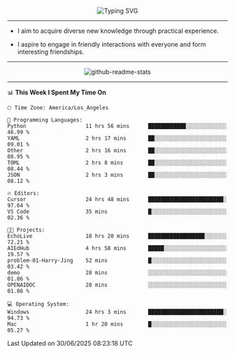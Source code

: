 <p align="center">
  <img src="https://readme-typing-svg.demolab.com?font=Fira+Code&weight=500&size=32&duration=2500&pause=1600&center=true&vCenter=true&random=false&width=1024&height=64&lines=Hi+there+%F0%9F%91%8B;I'm+delighted+you+could+make+it+here+%F0%9F%8E%89;I'm+Harry%2C+a+college+student+still+finding+my+way" alt="Typing SVG" />
</p>


---


- I aim to acquire diverse new knowledge through practical experience.

- I aspire to engage in friendly interactions with everyone and form interesting friendships.


---


<p align="center">
  <img src="https://github-readme-stats.vercel.app/api?username=Harry-Jing&show_icons=true" alt="github-readme-stats"/>
</p>


---

<!--START_SECTION:waka-->
📊 **This Week I Spent My Time On** 

```text
🕑︎ Time Zone: America/Los_Angeles

💬 Programming Languages: 
Python                   11 hrs 56 mins      ████████████░░░░░░░░░░░░░   46.99 % 
YAML                     2 hrs 17 mins       ██░░░░░░░░░░░░░░░░░░░░░░░   09.01 % 
Other                    2 hrs 16 mins       ██░░░░░░░░░░░░░░░░░░░░░░░   08.95 % 
TOML                     2 hrs 8 mins        ██░░░░░░░░░░░░░░░░░░░░░░░   08.44 % 
JSON                     2 hrs 3 mins        ██░░░░░░░░░░░░░░░░░░░░░░░   08.12 % 

🔥 Editors: 
Cursor                   24 hrs 48 mins      ████████████████████████░   97.64 % 
VS Code                  35 mins             █░░░░░░░░░░░░░░░░░░░░░░░░   02.36 % 

🐱‍💻 Projects: 
EchoLive                 18 hrs 20 mins      ██████████████████░░░░░░░   72.21 % 
AIEdHub                  4 hrs 58 mins       █████░░░░░░░░░░░░░░░░░░░░   19.57 % 
problem-01-Harry-Jing    52 mins             █░░░░░░░░░░░░░░░░░░░░░░░░   03.42 % 
demo                     28 mins             ░░░░░░░░░░░░░░░░░░░░░░░░░   01.86 % 
OPENAIDOC                28 mins             ░░░░░░░░░░░░░░░░░░░░░░░░░   01.86 % 

💻 Operating System: 
Windows                  24 hrs 3 mins       ████████████████████████░   94.73 % 
Mac                      1 hr 20 mins        █░░░░░░░░░░░░░░░░░░░░░░░░   05.27 % 
```


 Last Updated on 30/06/2025 08:23:18 UTC
<!--END_SECTION:waka-->
